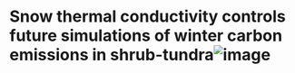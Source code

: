 # Snow thermal conductivity controls future simulations of winter carbon emissions in shrub-tundra![image](https://github.com/Jruthers/paper1/assets/129701322/73780051-dc93-4cb4-89da-1def841014be)

